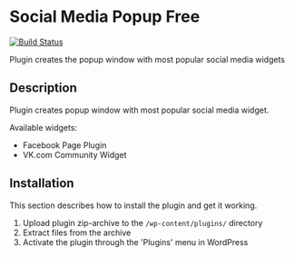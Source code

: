 # Social Media Popup Free

[![Build Status](https://travis-ci.org/gruz0/social-media-popup-free.svg?branch=master)](https://travis-ci.org/gruz0/social-media-popup-free)

Plugin creates the popup window with most popular social media widgets

## Description
Plugin creates popup window with most popular social media widget.

Available widgets:
* Facebook Page Plugin
* VK.com Community Widget

## Installation

This section describes how to install the plugin and get it working.

1. Upload plugin zip-archive to the `/wp-content/plugins/` directory
2. Extract files from the archive
3. Activate the plugin through the 'Plugins' menu in WordPress

